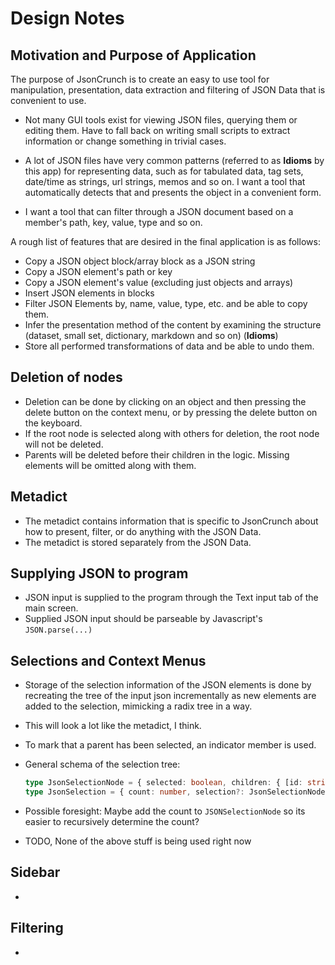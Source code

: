 # Design Notes

## Motivation and Purpose of Application

The purpose of JsonCrunch is to create an easy to use tool for manipulation,
presentation, data extraction and filtering of JSON Data that is convenient
to use.

* Not many GUI tools exist for viewing JSON files, querying them or editing
  them. Have to fall back on writing small scripts to extract information or
  change something in trivial cases.

* A lot of JSON files have very common patterns (referred to as **Idioms** by
  this app) for representing data, such as for tabulated data, tag sets,
  date/time as strings, url strings, memos and so on. I want a tool that
  automatically detects that and presents the object in a convenient form.

* I want a tool that can filter through a JSON document based on a member's
  path, key, value, type and so on.

A rough list of features that are desired in the final application is as
follows:

* Copy a JSON object block/array block as a JSON string
* Copy a JSON element's path or key
* Copy a JSON element's value (excluding just objects and arrays)
* Insert JSON elements in blocks
* Filter JSON Elements by, name, value, type, etc. and be able to copy them.
* Infer the presentation method of the content by examining the structure
  (dataset, small set, dictionary, markdown and so on) (**Idioms**)
* Store all performed transformations of data and be able to undo them.


## Deletion of nodes

* Deletion can be done by clicking on an object and then pressing the delete
  button on the context menu, or by pressing the delete button on the keyboard.
* If the root node is selected along with others for deletion, the root node
  will not be deleted.
* Parents will be deleted before their children in the logic. Missing elements
  will be omitted along with them.

## Metadict

* The metadict contains information that is specific to JsonCrunch about how to
  present, filter, or do anything with the JSON Data.
* The metadict is stored separately from the JSON Data.

## Supplying JSON to program

* JSON input is supplied to the program through the Text input tab of the main
  screen.
* Supplied JSON input should be parseable by Javascript's `JSON.parse(...)`

## Selections and Context Menus

* Storage of the selection information of the JSON elements is done by
  recreating the tree of the input json incrementally as new elements are added
  to the selection, mimicking a radix tree in a way.
* This will look a lot like the metadict, I think.
* To mark that a parent has been selected, an indicator member is used.
* General schema of the selection tree:

  ```ts
  type JsonSelectionNode = { selected: boolean, children: { [id: string]: JsonSelectionNode } }
  type JsonSelection = { count: number, selection?: JsonSelectionNode }
  ```

* Possible foresight: Maybe add the count to `JSONSelectionNode` so its easier
  to recursively determine the count?

* TODO, None of the above stuff is being used right now


## Sidebar

* 

## Filtering

*
